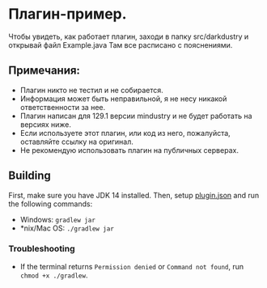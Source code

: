 # Плагин-пример. 
Чтобы увидеть, как работает плагин, заходи в папку src/darkdustry и открывай файл Example.java
Там все расписано с пояснениями.
## Примечания:
- Плагин никто не тестил и не собирается.
- Информация может быть неправильной, я не несу никакой ответственности за нее.
- Плагин написан для 129.1 версии mindustry и не будет работать на версиях ниже.
- Если используете этот плагин, или код из него, пожалуйста, оставляйте ссылку на оригинал.
- Не рекомендую использовать плагин на публичных серверах.

## Building
First, make sure you have JDK 14 installed. Then, setup [plugin.json](src/main/resources/plugin.json) and run the following commands:

* Windows: `gradlew jar`
* *nix/Mac OS: `./gradlew jar`

### Troubleshooting

* If the terminal returns `Permission denied` or `Command not found`, run `chmod +x ./gradlew`.
